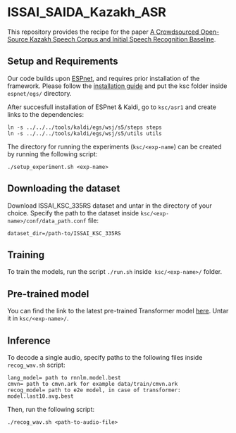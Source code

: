 # ISSAI_SAIDA_Kazakh_ASR
This repository provides the recipe for the paper [A Crowdsourced Open-Source Kazakh Speech Corpus and Initial Speech Recognition Baseline](https://arxiv.org/abs/2009.10334). 

## Setup and Requirements 

Our code builds upon [ESPnet](https://github.com/espnet/espnet), and requires prior installation of the framework. Please follow the [installation guide](https://espnet.github.io/espnet/installation.html) and put the ksc folder inside `espnet/egs/` directory.

After succesfull installation of ESPnet & Kaldi, go to `ksc/asr1` and create links to the dependencies:
```
ln -s ../../../tools/kaldi/egs/wsj/s5/steps steps
ln -s ../../../tools/kaldi/egs/wsj/s5/utils utils
```
The directory for running the experiments (`ksc/<exp-name`) can be created by running the following script:

```
./setup_experiment.sh <exp-name>
```

## Downloading the dataset
 
Download ISSAI_KSC_335RS dataset and untar in the directory of your choice. Specify the path to the dataset inside `ksc/<exp-name>/conf/data_path.conf` file:
```
dataset_dir=/path-to/ISSAI_KSC_335RS
```

## Training

To train the models, run the script `./run.sh` inside` ksc/<exp-name>/` folder.

## Pre-trained model

You can find the link to the latest pre-trained Transformer model [here](https://issai.nu.edu.kz/wp-content/uploads/2020/10/model.tar.gz). Untar it in `ksc/<exp-name>/`. 

## Inference
To decode a single audio, specify paths to the following files inside `recog_wav.sh` script:
```
lang_model= path to rnnlm.model.best
cmvn= path to cmvn.ark for example data/train/cmvn.ark
recog_model= path to e2e model, in case of transformer: model.last10.avg.best 
```
Then, run the following script:
```
./recog_wav.sh <path-to-audio-file>
```
